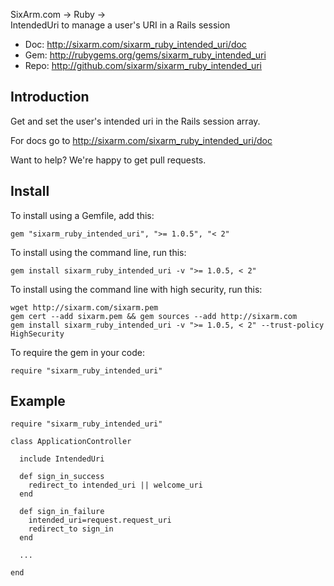 SixArm.com → Ruby → <br> IntendedUri to manage a user's URI in a Rails session

* Doc: <http://sixarm.com/sixarm_ruby_intended_uri/doc>
* Gem: <http://rubygems.org/gems/sixarm_ruby_intended_uri>
* Repo: <http://github.com/sixarm/sixarm_ruby_intended_uri>
<!--HEADER-SHUT-->


## Introduction

Get and set the user's intended uri in the Rails session array.

For docs go to <http://sixarm.com/sixarm_ruby_intended_uri/doc>

Want to help? We're happy to get pull requests.


<!--INSTALL-OPEN-->

## Install

To install using a Gemfile, add this:

    gem "sixarm_ruby_intended_uri", ">= 1.0.5", "< 2"

To install using the command line, run this:

    gem install sixarm_ruby_intended_uri -v ">= 1.0.5, < 2"

To install using the command line with high security, run this:

    wget http://sixarm.com/sixarm.pem
    gem cert --add sixarm.pem && gem sources --add http://sixarm.com
    gem install sixarm_ruby_intended_uri -v ">= 1.0.5, < 2" --trust-policy HighSecurity

To require the gem in your code:

    require "sixarm_ruby_intended_uri"

<!--INSTALL-SHUT-->


## Example

    require "sixarm_ruby_intended_uri"

    class ApplicationController

      include IntendedUri

      def sign_in_success
        redirect_to intended_uri || welcome_uri
      end

      def sign_in_failure
        intended_uri=request.request_uri
        redirect_to sign_in
      end

      ...
  
    end
